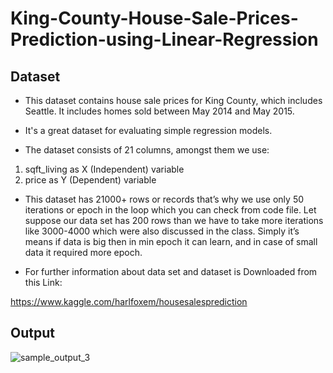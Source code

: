 # King-County-House-Sale-Prices-Prediction-using-Linear-Regression
## Dataset
- This dataset contains house sale prices for King County, which includes Seattle. It includes homes sold between May 2014 and May 2015. 
 
- It's a great dataset for evaluating simple regression models. 
 
 
 
- The dataset consists of 21 columns, amongst them we use: 
 1) sqft_living as X (Independent) variable 
 2) price as Y (Dependent) variable 
 
- This dataset has 21000+ rows or records that’s why we use only 50 iterations or epoch in the loop which you can check from code file.  Let suppose our data set has 200 rows than we have to take more iterations like 3000-4000 which were also discussed in the class. Simply it’s means if data is big then in min epoch it can learn, and in case of small data it required more epoch. 
 
 
- For further information about data set and dataset is Downloaded from this Link: 
 
https://www.kaggle.com/harlfoxem/housesalesprediction 

## Output

![sample_output_3](https://user-images.githubusercontent.com/117106355/199234265-d0fcde24-c831-4798-b145-62b8c1a59d1a.jpg)
